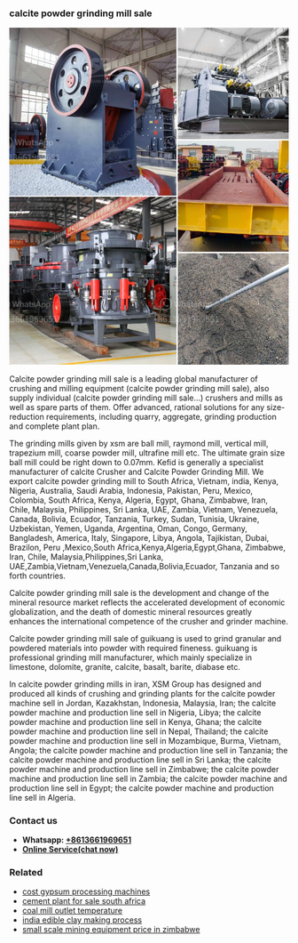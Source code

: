<h3>calcite powder grinding mill sale</h3><img src='1706767874.jpg' alt=''><p>Calcite powder grinding mill sale is a leading global manufacturer of crushing and milling equipment (calcite powder grinding mill sale), also supply individual (calcite powder grinding mill sale...) crushers and mills as well as spare parts of them. Offer advanced, rational solutions for any size-reduction requirements, including quarry, aggregate, grinding production and complete plant plan.</p><p>The grinding mills given by xsm are ball mill, raymond mill, vertical mill, trapezium mill, coarse powder mill, ultrafine mill etc. The ultimate grain size ball mill could be right down to 0.07mm. Kefid is generally a specialist manufacturer of calcite Crusher and Calcite Powder Grinding Mill. We export calcite powder grinding mill to South Africa, Vietnam, india, Kenya, Nigeria, Australia, Saudi Arabia, Indonesia, Pakistan, Peru, Mexico, Colombia, South Africa, Kenya, Algeria, Egypt, Ghana, Zimbabwe, Iran, Chile, Malaysia, Philippines, Sri Lanka, UAE, Zambia, Vietnam, Venezuela, Canada, Bolivia, Ecuador, Tanzania, Turkey, Sudan, Tunisia, Ukraine, Uzbekistan, Yemen, Uganda, Argentina, Oman, Congo, Germany, Bangladesh, America, Italy, Singapore, Libya, Angola, Tajikistan, Dubai, Brazilon, Peru ,Mexico,South Africa,Kenya,Algeria,Egypt,Ghana, Zimbabwe, Iran, Chile, Malaysia,Philippines,Sri Lanka, UAE,Zambia,Vietnam,Venezuela,Canada,Bolivia,Ecuador, Tanzania and so forth countries.</p><p>Calcite powder grinding mill sale is the development and change of the mineral resource market reflects the accelerated development of economic globalization, and the death of domestic mineral resources greatly enhances the international competence of the crusher and grinder machine.</p><p>Calcite powder grinding mill sale of guikuang is used to grind granular and powdered materials into powder with required fineness. guikuang is professional grinding mill manufacturer, which mainly specialize in limestone, dolomite, granite, calcite, basalt, barite, diabase etc. </p><p>In calcite powder grinding mills in iran, XSM Group has designed and produced all kinds of crushing and grinding plants for the calcite powder machine sell in Jordan, Kazakhstan, Indonesia, Malaysia, Iran; the calcite powder machine and production line sell in Nigeria, Libya; the calcite powder machine and production line sell in Kenya, Ghana; the calcite powder machine and production line sell in Nepal, Thailand; the calcite powder machine and production line sell in Mozambique, Burma, Vietnam, Angola; the calcite powder machine and production line sell in Tanzania; the calcite powder machine and production line sell in Sri Lanka; the calcite powder machine and production line sell in Zimbabwe; the calcite powder machine and production line sell in Zambia; the calcite powder machine and production line sell in Egypt; the calcite powder machine and production line sell in Algeria.</p><h3>Contact us</h3><ul><li><strong>Whatsapp:&nbsp;<a href="https://wa.me/8613661969651">+8613661969651</a></strong></li><li><a href="https://swt.shibang-china.com/?git&amp;zhl&amp;calcite powder grinding mill sale"><strong>Online Service(chat now)</strong></a></li></ul><h3>Related</h3><ul><li><a href='cost gypsum processing machines.md'>cost gypsum processing machines</a></li><li><a href='cement plant for sale south africa.md'>cement plant for sale south africa</a></li><li><a href='coal mill outlet temperature.md'>coal mill outlet temperature</a></li><li><a href='india edible clay making process.md'>india edible clay making process</a></li><li><a href='small scale mining equipment price in zimbabwe.md'>small scale mining equipment price in zimbabwe</a></li></ul>